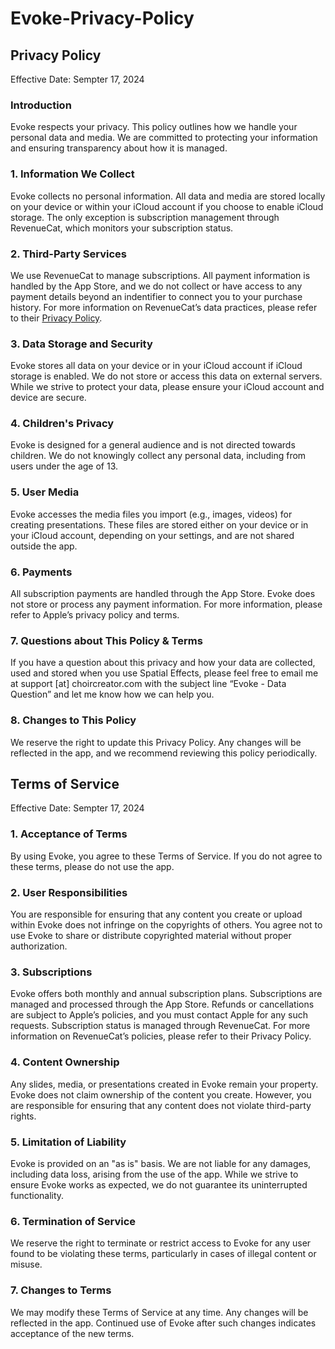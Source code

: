 # Evoke-Privacy-Policy

## Privacy Policy

Effective Date:
Sempter 17, 2024

### Introduction
Evoke respects your privacy. This policy outlines how we handle your personal data and media. We are committed to protecting your information and ensuring transparency about how it is managed.

### 1. Information We Collect
Evoke collects no personal information. All data and media are stored locally on your device or within your iCloud account if you choose to enable iCloud storage. The only exception is subscription management through RevenueCat, which monitors your subscription status.

### 2. Third-Party Services
We use RevenueCat to manage subscriptions. All payment information is handled by the App Store, and we do not collect or have access to any payment details beyond an indentifier to connect you to your purchase history. For more information on RevenueCat’s data practices, please refer to their [Privacy Policy](https://www.revenuecat.com/privacy/).

### 3. Data Storage and Security
Evoke stores all data on your device or in your iCloud account if iCloud storage is enabled. We do not store or access this data on external servers. While we strive to protect your data, please ensure your iCloud account and device are secure.

### 4. Children's Privacy
Evoke is designed for a general audience and is not directed towards children. We do not knowingly collect any personal data, including from users under the age of 13.

### 5. User Media
Evoke accesses the media files you import (e.g., images, videos) for creating presentations. These files are stored either on your device or in your iCloud account, depending on your settings, and are not shared outside the app.

### 6. Payments
All subscription payments are handled through the App Store. Evoke does not store or process any payment information. For more information, please refer to Apple’s privacy policy and terms.

### 7. Questions about This Policy & Terms
If you have a question about this privacy and how your data are collected, used and stored when you use Spatial Effects, please feel free to email me at support [at] choircreator.com with the subject line “Evoke - Data Question” and let me know how we can help you.

### 8. Changes to This Policy
We reserve the right to update this Privacy Policy. Any changes will be reflected in the app, and we recommend reviewing this policy periodically.


## Terms of Service

Effective Date:
Sempter 17, 2024

### 1. Acceptance of Terms
By using Evoke, you agree to these Terms of Service. If you do not agree to these terms, please do not use the app.

### 2. User Responsibilities
You are responsible for ensuring that any content you create or upload within Evoke does not infringe on the copyrights of others. You agree not to use Evoke to share or distribute copyrighted material without proper authorization.

### 3. Subscriptions
Evoke offers both monthly and annual subscription plans. Subscriptions are managed and processed through the App Store. Refunds or cancellations are subject to Apple’s policies, and you must contact Apple for any such requests. Subscription status is managed through RevenueCat. For more information on RevenueCat’s policies, please refer to their Privacy Policy.

### 4. Content Ownership
Any slides, media, or presentations created in Evoke remain your property. Evoke does not claim ownership of the content you create. However, you are responsible for ensuring that any content does not violate third-party rights.

### 5. Limitation of Liability
Evoke is provided on an "as is" basis. We are not liable for any damages, including data loss, arising from the use of the app. While we strive to ensure Evoke works as expected, we do not guarantee its uninterrupted functionality.

### 6. Termination of Service
We reserve the right to terminate or restrict access to Evoke for any user found to be violating these terms, particularly in cases of illegal content or misuse.

### 7. Changes to Terms
We may modify these Terms of Service at any time. Any changes will be reflected in the app. Continued use of Evoke after such changes indicates acceptance of the new terms.

